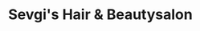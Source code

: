 ---
title: "Sevgi's Hair & Beautysalon"
url: /friedberg-hessen/sevgis-hair-und-beautysalon/
shop: Friseur
---